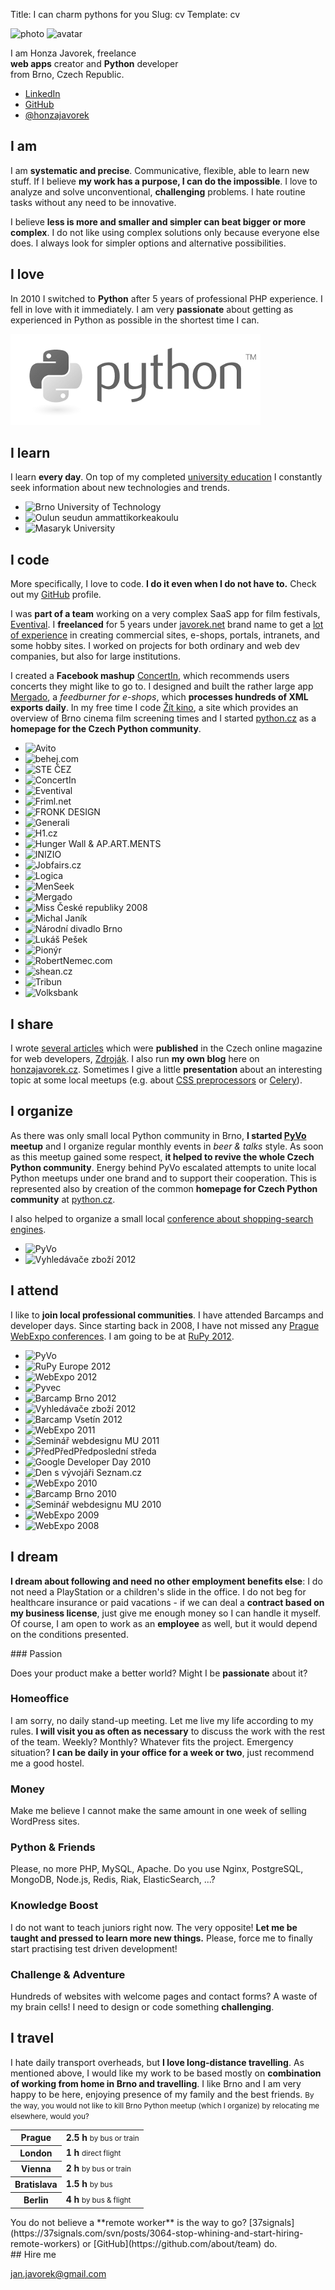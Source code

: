 Title: I can charm pythons for you
Slug: cv
Template: cv

<!--
    http://lanyrd.com/series/pyvo - ujistit spravnou adresu
    mapa s destinacemi kolem brna http://blog.rupy.eu/post/32731707136/brno-bryes
    pevne mezery
-->

<div class="lead">
    <p class="images">
        <img class="photo" src="images/honza.jpg" width="150" height="150" alt="photo">
        <img class="avatar" src="https://www.gravatar.com/avatar/d4a28b46d4ac5f2cc601f588becf9f74?s=50" width="50" height="50" alt="avatar">
    </p>
    <p>
        I am Honza Javorek, freelance
        <br><strong>web apps</strong> creator and <strong>Python</strong> developer
        <br>from Brno, Czech Republic.
    </p>
    <ul>
        <li><a href="https://www.linkedin.com/in/honzajavorek">LinkedIn</a></li>
        <li><a href="https://github.com/honzajavorek">GitHub</a></li>
        <li><a href="https://twitter.com/honzajavorek">@honzajavorek</a></li>
    </ul>
</div>

## I am

I am **systematic and precise**. Communicative, flexible, able to learn new stuff. If I believe **my work has a purpose, I can do the impossible**. I love to analyze and solve unconventional, **challenging** problems. I hate routine tasks without any need to be innovative.

I believe **less is more and smaller and simpler can beat bigger or more complex**. I do not like using complex solutions only because everyone else does. I always look for simpler options and alternative possibilities.

## I love

In 2010 I switched to **Python** after 5 years of professional PHP experience. I fell in love with it immediately. I am very **passionate** about getting as experienced in Python as possible in the shortest time I can.

![Python](images/python-grey.png)

## I learn

I learn **every day**. On top of my completed [university education](http://www.linkedin.com/in/honzajavorek#profile-education) I constantly seek information about new technologies and trends.

<ul>
    <li>
        <img src="images/attending/vut.png" alt="Brno University of Technology" title="Brno University of Technology">
    </li>
    <li>
        <img src="images/attending/oamk.png" alt="Oulun seudun ammattikorkeakoulu" title="Oulun seudun ammattikorkeakoulu">
    </li>
    <li>
        <img src="images/attending/mu.png" alt="Masaryk University" title="Masaryk University">
    </li>
</ul>

## I code

More specifically, I love to code. **I do it even when I do not have to.** Check out my [GitHub](http://github.com/honzajavorek/) profile.

I was **part of a team** working on a very complex SaaS app for film festivals, [Eventival](http://www.eventival.com/). I **freelanced** for 5 years under [javorek.net](http://javorek.net) brand name to get a [lot of experience](http://www.linkedin.com/in/honzajavorek#profile-skills) in creating commercial sites, e-shops, portals, intranets, and some hobby sites. I worked on projects for both ordinary and web dev companies, but also for large institutions.

I created a **Facebook mashup** [ConcertIn](https://apps.facebook.com/concertin/), which recommends users concerts they might like to go to. I designed and built the rather large app [Mergado](http://www.mergado.cz), a *feedburner for e-shops*, which **processes hundreds of XML exports daily**. In my free time I code [Žít kino](http://zitkino.cz/), a site which provides an overview of Brno cinema film screening times and I started [python.cz](http://python.cz/) as a **homepage for the Czech Python community**.

<ul>
    <li>
        <img src="images/references/avito.png" alt="Avito" title="Avito">
    </li>
    <li>
        <img src="images/references/behej.png" alt="behej.com" title="behej.com">
    </li>
    <li>
        <img src="images/references/cez.png" alt="STE ČEZ" title="STE ČEZ">
    </li>
    <li>
        <img src="images/references/concertin.png" alt="ConcertIn" title="ConcertIn">
    </li>
    <li>
        <img src="images/references/eventival.png" alt="Eventival" title="Eventival">
    </li>
    <li>
        <img src="images/references/friml.png" alt="Friml.net" title="Friml.net">
    </li>
    <li>
        <img src="images/references/fronk.png" alt="FRONK DESIGN" title="FRONK DESIGN">
    </li>
    <li>
        <img src="images/references/generali.png" alt="Generali" title="Generali">
    </li>
    <li>
        <img src="images/references/h1.png" alt="H1.cz" title="H1.cz">
    </li>
    <li>
        <img src="images/references/hungerwall.png" alt="Hunger Wall &amp; AP.ART.MENTS" title="Hunger Wall &amp; AP.ART.MENTS">
    </li>
    <li>
        <img src="images/references/inizio.png" alt="INIZIO" title="INIZIO">
    </li>
    <li>
        <img src="images/references/jobfairs.png" alt="Jobfairs.cz" title="Jobfairs.cz">
    </li>
    <li>
        <img src="images/references/logica.png" alt="Logica" title="Logica">
    </li>
    <li>
        <img src="images/references/menseek.png" alt="MenSeek" title="MenSeek">
    </li>
    <li>
        <img src="images/references/mergado.png" alt="Mergado" title="Mergado">
    </li>
    <li>
        <img src="images/references/miss.png" alt="Miss České republiky 2008" title="Miss České republiky 2008">
    </li>
    <li>
        <img src="images/references/michaljanik.png" alt="Michal Janík" title="Michal Janík">
    </li>
    <li>
        <img src="images/references/ndb.png" alt="Národní divadlo Brno" title="Národní divadlo Brno">
    </li>
    <li>
        <img src="images/references/pesek.png" alt="Lukáš Pešek" title="Lukáš Pešek">
    </li>
    <li>
        <img src="images/references/pionyr.png" alt="Pionýr" title="Pionýr">
    </li>
    <li>
        <img src="images/references/robertnemec.png" alt="RobertNemec.com" title="RobertNemec.com">
    </li>
    <li>
        <img src="images/references/shean.png" alt="shean.cz" title="shean.cz">
    </li>
    <li>
        <img src="images/references/tribun.png" alt="Tribun" title="Tribun">
    </li>
    <li>
        <img src="images/references/volksbank.png" alt="Volksbank" title="Volksbank">
    </li>
</ul>

## I share

I wrote [several articles](http://www.linkedin.com/in/honzajavorek#profile-publications) which were **published** in the Czech online magazine for web developers, [Zdroják](http://zdrojak.cz). I also run **my own blog** here on [honzajavorek.cz](http://honzajavorek.cz). Sometimes I give a little **presentation** about an interesting topic at some local meetups (e.g. about [CSS preprocessors](https://speakerdeck.com/u/honzajavorek/p/jak-z-css-vymacknout-maximum) or [Celery](https://speakerdeck.com/u/honzajavorek/p/jak-prezit-frontu-a-nepredbihat)).

## I organize

As there was only small local Python community in Brno, **I started [PyVo](http://lanyrd.com/series/pyvo) meetup** and I organize regular monthly events in *beer & talks* style. As soon as this meetup gained some respect, **it helped to revive the whole Czech Python community**. Energy behind PyVo escalated attempts to unite local Python meetups under one brand and to support their cooperation. This is represented also by creation of the common **homepage for Czech Python community** at [python.cz](http://python.cz).

I also helped to organize a small local [conference about shopping-search engines](http://www.michaljanik.cz//vyhledavace-zbozi-2012).

<ul>
    <li>
        <img src="images/attending/pyvo.png" alt="PyVo" title="PyVo">
    </li>
    <li>
        <img src="images/attending/zbozi2012.png" alt="Vyhledávače zboží 2012" title="Vyhledávače zboží 2012">
    </li>
</ul>

## I attend

I like to **join local professional communities**. I have attended Barcamps and developer days. Since starting back in 2008, I have not missed any [Prague WebExpo conferences](http://www.webexpo.net). I am going to be at [RuPy 2012](http://rupy.eu/).

<ul>
    <li>
        <img src="images/attending/pyvo.png" alt="PyVo" title="PyVo">
    </li>
    <li>
        <img src="images/attending/rupy.png" alt="RuPy Europe 2012" title="RuPy Europe 2012">
    </li>
    <li>
        <img src="images/attending/webexpo2012.png" alt="WebExpo 2012" title="WebExpo 2012">
    </li>
    <li>
        <img src="images/attending/pyvec.png" alt="Pyvec" title="Pyvec">
    </li>
    <li>
        <img src="images/attending/barcampbrno2012.png" alt="Barcamp Brno 2012" title="Barcamp Brno 2012">
    </li>
    <li>
        <img src="images/attending/zbozi2012.png" alt="Vyhledávače zboží 2012" title="Vyhledávače zboží 2012">
    </li>
    <li>
        <img src="images/attending/barcampvsetin2012.png" alt="Barcamp Vsetín 2012" title="Barcamp Vsetín 2012">
    </li>
    <li>
        <img src="images/attending/webexpo2011.png" alt="WebExpo 2011" title="WebExpo 2011">
    </li>
    <li>
        <img src="images/attending/pv219.png" alt="Seminář webdesignu MU 2011" title="Seminář webdesignu MU 2011">
    </li>
    <li>
        <img src="images/attending/ppps.png" alt="PředPředPředposlední středa" title="PředPředPředposlední středa">
    </li>
    <li>
        <img src="images/attending/gdd2010.png" alt="Google Developer Day 2010" title="Google Developer Day 2010">
    </li>
    <li>
        <img src="images/attending/seznam.png" alt="Den s vývojáři Seznam.cz" title="Den s vývojáři Seznam.cz">
    </li>
    <li>
        <img src="images/attending/webexpo2010.png" alt="WebExpo 2010" title="WebExpo 2010">
    </li>
    <li>
        <img src="images/attending/barcampbrno2010.png" alt="Barcamp Brno 2010" title="Barcamp Brno 2010">
    </li>
    <li>
        <img src="images/attending/pv219.png" alt="Seminář webdesignu MU 2010" title="Seminář webdesignu MU 2010">
    </li>
    <li>
        <img src="images/attending/webexpo2009.png" alt="WebExpo 2009" title="WebExpo 2009">
    </li>
    <li>
        <img src="images/attending/webexpo2008.png" alt="WebExpo 2008" title="WebExpo 2008">
    </li>
</ul>

## I dream

**I dream about following and need no other employment benefits else**: I do not need a PlayStation or a children's slide in the office. I do not beg for healthcare insurance or paid vacations - if we can deal a **contract based on my business license**, just give me enough money so I can handle it myself. Of course, I am open to work as an **employee** as well, but it would depend on the conditions presented.

<div class="conditions" markdown="1">
### Passion

Does your product make a better world? Might I be **passionate** about it?

### Homeoffice

I am sorry, no daily stand-up meeting. Let me live my life according to my rules. **I will visit you as often as necessary** to discuss the work with the rest of the team. Weekly? Monthly? Whatever fits the project. Emergency situation? **I can be daily in your office for a week or two**, just recommend me a good hostel.

### Money

Make me believe I cannot make the same amount in one week of selling WordPress sites.

### Python & Friends

Please, no more PHP, MySQL, Apache. Do you use Nginx, PostgreSQL, MongoDB, Node.js, Redis, Riak, ElasticSearch, ...?

### Knowledge Boost

I do not want to teach juniors right now. The very opposite! **Let me be taught and pressed to learn more new things.** Please, force me to finally start practising test driven development!

### Challenge & Adventure

Hundreds of websites with welcome pages and contact forms? A waste of my brain cells! I need to design or code something **challenging**.
</div>

## I travel

I hate daily transport overheads, but **I love long-distance travelling**. As mentioned above, I would like my work to be based mostly on **combination of working from home in Brno and travelling**. I like Brno and I am very happy to be here, enjoying presence of my family and the best friends. <small>By the way, you would not like to kill Brno Python meetup (which I organize) by relocating me elsewhere, would you?</small>

<div class="map">
    <table>
        <tr><th>Prague</th><td><strong>2.5 h</strong> <small>by bus or train</small></td></tr>
        <tr><th>London</th><td><strong>1 h</strong> <small>direct flight</small></td></tr>
        <tr><th>Vienna</th><td><strong>2 h</strong> <small>by bus or train</small></td></tr>
        <tr><th>Bratislava</th><td><strong>1.5 h</strong> <small>by bus</small></td></tr>
        <tr><th>Berlin</th><td><strong>4 h</strong> <small>by bus &amp; flight</small></td></tr>
    </table>
</div>

<div class="caption" markdown="1">
You do not believe a **remote worker** is the way to go? [37signals](https://37signals.com/svn/posts/3064-stop-whining-and-start-hiring-remote-workers) or [GitHub](https://github.com/about/team) do.
</div>

<div class="hire_me" markdown="1">
## Hire me

[jan.javorek@gmail.com](mailto:jan.javorek@gmail.com)
</div>
